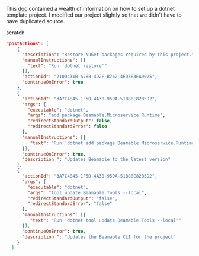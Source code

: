 

This [doc](https://cfrenzel.com/dotnet-new-templating-nuget/) contained a wealth 
of information on how to set up a dotnet template project. I modified our project slightly
so that we didn't have to have duplicated source.




scratch

```json
"postActions": [
    {
      "description": "Restore NuGet packages required by this project.",
      "manualInstructions": [{
        "text": "Run 'dotnet restore'"
      }],
      "actionId": "210D431B-A78B-4D2F-B762-4ED3E3EA9025",
      "continueOnError": true
    },
    {
      "actionId": "3A7C4B45-1F5D-4A30-959A-51B88E82B5D2",
      "args": {
        "executable": "dotnet",
        "args": "add package Beamable.Microservice.Runtime",
        "redirectStandardOutput": false,
        "redirectStandardError": false
      },
      "manualInstructions": [{
         "text": "Run 'dotnet add package Beamable.Microservice.Runtime'"
      }],
      "continueOnError": true,
      "description ": "Updates Beamable to the latest version"
    },
    {
      "actionId": "3A7C4B45-1F5D-4A30-959A-51B88E82B5D2",
      "args": {
        "executable": "dotnet",
        "args": "tool update Beamable.Tools --local",
        "redirectStandardOutput": "false",
        "redirectStandardError": "false"
      },
      "manualInstructions": [{
         "text": "Run 'dotnet tool update Beamable.Tools --local'"
      }],
      "continueOnError": true,
      "description ": "Updates the Beamable CLI for the project"
    }
  ]
```